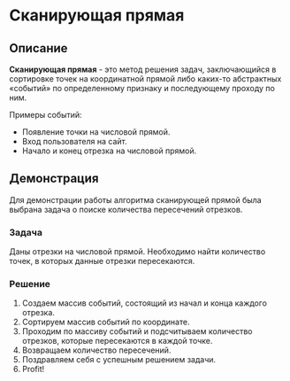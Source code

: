 # Сканирующая прямая

## Описание

**Сканирующая прямая** - это метод решения задач, заключающийся в сортировке точек на координатной прямой либо
каких-то абстрактных «событий» по определенному признаку и последующему проходу по ним.

Примеры событий:

* Появление точки на числовой прямой.
* Вход пользователя на сайт.
* Начало и конец отрезка на числовой прямой.

## Демонстрация

Для демонстрации работы алгоритма сканирующей прямой была выбрана задача о поиске количества пересечений отрезков.

### Задача

Даны отрезки на числовой прямой. Необходимо найти количество точек, в которых данные отрезки пересекаются.

### Решение

1. Создаем массив событий, состоящий из начал и конца каждого отрезка.
2. Сортируем массив событий по координате.
3. Проходим по массиву событий и подсчитываем количество отрезков, которые пересекаются в каждой точке.
4. Возвращаем количество пересечений.
5. Поздравляем себя с успешным решением задачи.
6. Profit!
